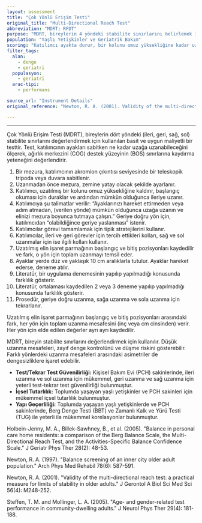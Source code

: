 ```yaml
---
layout: assessment
title: "Çok Yönlü Erişim Testi"
original_title: "Multi-Directional Reach Test"
abbreviation: "MDRT; RFDT"
purpose: "MDRT, bireylerin 4 yöndeki stabilite sınırlarını belirlemek için ucuz bir tarama aracıdır. Bir bireyin ne kadar uzağa gönüllü olarak uzanabildiğini ölçer, böylece ayakları sabitken ağırlık merkezini destek yüzeyinin sınırlarına kaydırır."
population: "Yaşlı Yetişkinler ve Geriatrik Bakım"
scoring: "Katılımcı ayakta durur, bir kolunu omuz yüksekliğine kadar uzatır ve daha sonra ayaklarını hareket ettirmeden veya adım atmadan mümkün olduğunca uzağa uzanır. Uzanılan mesafe her yönde (ileri, geri, sağ, sol) ölçülür."
filter_tags:
  alan:
    - denge
    - geriatri
  populasyon:
    - geriatri
  arac-tipi:
    - performans

source_url: "Instrument Details"
original_reference: "Newton, R. A. (2001). Validity of the multi-directional reach test: a practical measure for limits of stability in older adults. J Gerontol A Biol Sci Med Sci 56(4): M248-252."

---
```

---


Çok Yönlü Erişim Testi (MDRT), bireylerin dört yöndeki (ileri, geri, sağ, sol) stabilite sınırlarını değerlendirmek için kullanılan basit ve uygun maliyetli bir testtir. Test, katılımcının ayakları sabitken ne kadar uzağa uzanabileceğini ölçerek, ağırlık merkezini (COG) destek yüzeyinin (BOS) sınırlarına kaydırma yeteneğini değerlendirir.


1.  Bir mezura, katılımcının akromion çıkıntısı seviyesinde bir teleskopik tripoda veya duvara sabitlenir.
2.  Uzanmadan önce mezura, zemine yatay olacak şekilde ayarlanır.
3.  Katılımcı, uzatılmış bir kolunu omuz yüksekliğine kaldırır, başlangıç okuması için duraklar ve ardından mümkün olduğunca ileriye uzanır.
4.  Katılımcıya şu talimatlar verilir: “Ayaklarınızı hareket ettirmeden veya adım atmadan, (verilen yönde) mümkün olduğunca uzağa uzanın ve elinizi mezura boyunca tutmaya çalışın.” Geriye doğru yön için, katılımcıdan “olabildiğince geriye yaslanması” istenir.
5.  Katılımcılar görevi tamamlamak için tipik stratejilerini kullanır.
6.  Katılımcılar, ileri ve geri görevler için tercih ettikleri kolları, sağ ve sol uzanmalar için ise ilgili kolları kullanır.
7.  Uzatılmış elin işaret parmağının başlangıç ve bitiş pozisyonları kaydedilir ve fark, o yön için toplam uzanmayı temsil eder.
8.  Ayaklar yerde düz ve yaklaşık 10 cm aralıklarla tutulur. Ayaklar hareket ederse, deneme atılır.
9.  Literatür, bir uygulama denemesinin yapılıp yapılmadığı konusunda farklılık gösterir.
10. Literatür, ortalaması kaydedilen 2 veya 3 deneme yapılıp yapılmadığı konusunda farklılık gösterir.
11. Prosedür, geriye doğru uzanma, sağa uzanma ve sola uzanma için tekrarlanır.


Uzatılmış elin işaret parmağının başlangıç ve bitiş pozisyonları arasındaki fark, her yön için toplam uzanma mesafesini (inç veya cm cinsinden) verir. Her yön için elde edilen değerler ayrı ayrı kaydedilir.


MDRT, bireyin stabilite sınırlarını değerlendirmek için kullanılır. Düşük uzanma mesafeleri, zayıf denge kontrolünü ve düşme riskini gösterebilir. Farklı yönlerdeki uzanma mesafeleri arasındaki asimetriler de dengesizliklere işaret edebilir.


*   **Test/Tekrar Test Güvenilirliği:** Kişisel Bakım Evi (PCH) sakinlerinde, ileri uzanma ve sol uzanma için mükemmel, geri uzanma ve sağ uzanma için yeterli test-tekrar test güvenilirliği bulunmuştur.
*   **İçsel Tutarlılık:** Toplumda yaşayan yaşlı yetişkinler ve PCH sakinleri için mükemmel içsel tutarlılık bulunmuştur.
*   **Yapı Geçerliliği:** Toplumda yaşayan yaşlı yetişkinlerde ve PCH sakinlerinde, Berg Denge Testi (BBT) ve Zamanlı Kalk ve Yürü Testi (TUG) ile yeterli ila mükemmel korelasyonlar bulunmuştur.


Holbein-Jenny, M. A., Billek-Sawhney, B., et al. (2005). "Balance in personal care home residents: a comparison of the Berg Balance Scale, the Multi-Directional Reach Test, and the Activities-Specific Balance Confidence Scale." J Geriatr Phys Ther 28(2): 48-53.

Newton, R. A. (1997). "Balance screening of an inner city older adult population." Arch Phys Med Rehabil 78(6): 587-591.

Newton, R. A. (2001). "Validity of the multi-directional reach test: a practical measure for limits of stability in older adults." J Gerontol A Biol Sci Med Sci 56(4): M248-252.

Steffen, T. M. and Mollinger, L. A. (2005). "Age- and gender-related test performance in community-dwelling adults." J Neurol Phys Ther 29(4): 181-188.
```